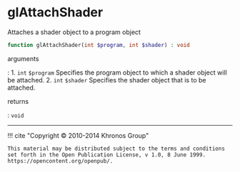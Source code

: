 # glAttachShader
Attaches a shader object to a program object

```php
function glAttachShader(int $program, int $shader) : void
```

arguments

:    1. `int` `$program` Specifies the program object to which a shader object
    will be attached.
    2. `int` `$shader` Specifies the shader object that is to be attached.

returns

:    `void` 

---
     

!!! cite "Copyright © 2010-2014 Khronos Group"

    This material may be distributed subject to the terms and conditions set forth in the Open Publication License, v 1.0, 8 June 1999. https://opencontent.org/openpub/.